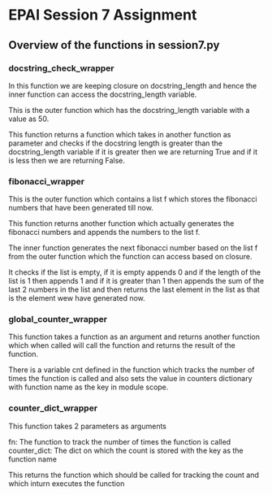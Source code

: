 # EPAI Session 7 Assignment

## Overview of the functions in session7.py

### docstring_check_wrapper

In this function we are keeping closure on docstring_length and hence the inner function can access the docstring_length variable.

This is the outer function which has the docstring_length variable with a value as 50.

This function returns a function which takes in another function as parameter and checks if the docstring length is greater than the 
docstring_length variable if it is greater then we are returning True and if it is less then we are returning False.

### fibonacci_wrapper

This is the outer function which contains a list f which stores the fibonacci numbers that have been generated till now.

This function returns another function which actually generates the fibonacci numbers and appends the numbers to the list f.

The inner function generates the next fibonacci number based on the list f from the outer function which the function can access based on closure. 

It checks if the list is empty, if it is empty appends 0 and if the length of the list is 1 then appends 1 and if it is greater than 1 then
appends the sum of the last 2 numbers in the list and then returns the last element in the list as that is the element wew have generated now.

### global_counter_wrapper

This function takes a function as an argument and returns another function which when called will call the function and returns the result of the function.
    
There is a variable cnt defined in the function which tracks the number of times the function is called and also sets the value in counters dictionary 
with function name as the key in module scope.

### counter_dict_wrapper

This function takes 2 parameters as arguments

fn: The function to track the number of times the function is called
counter_dict: The dict on which the count is stored with the key as the function name

This returns the function which should be called for tracking the count and which inturn executes the function

